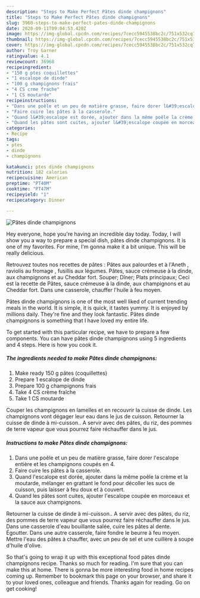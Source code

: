 ```yaml
---
description: "Steps to Make Perfect Pâtes dinde champignons"
title: "Steps to Make Perfect Pâtes dinde champignons"
slug: 3960-steps-to-make-perfect-pates-dinde-champignons
date: 2020-09-11T09:04:53.420Z
image: https://img-global.cpcdn.com/recipes/7cecc5945538bc2c/751x532cq70/pates-dinde-champignons-photo-principale-de-la-recette.jpg
thumbnail: https://img-global.cpcdn.com/recipes/7cecc5945538bc2c/751x532cq70/pates-dinde-champignons-photo-principale-de-la-recette.jpg
cover: https://img-global.cpcdn.com/recipes/7cecc5945538bc2c/751x532cq70/pates-dinde-champignons-photo-principale-de-la-recette.jpg
author: Troy Garner
ratingvalue: 4.1
reviewcount: 36968
recipeingredient:
- "150 g ptes coquillettes"
- "1 escalope de dinde"
- "100 g champignons frais"
- "4 CS crme frache"
- "1 CS moutarde"
recipeinstructions:
- "Dans une poêle et un peu de matière grasse, faire dorer l&#39;escalope entière et les champignons coupés en 4."
- "Faire cuire les pâtes à la casserole."
- "Quand l&#39;escalope est dorée, ajouter dans la même poêle la crème et la moutarde, mélanger en grattant le fond pour décoller les sucs de cuisson, puis laisser à feu doux et à couvert."
- "Quand les pâtes sont cuites, ajouter l&#39;escalope coupée en morceaux et la sauce aux champignons."
categories:
- Recipe
tags:
- ptes
- dinde
- champignons

katakunci: ptes dinde champignons 
nutrition: 182 calories
recipecuisine: American
preptime: "PT40M"
cooktime: "PT47M"
recipeyield: "1"
recipecategory: Dinner

---
```



![Pâtes dinde champignons](https://img-global.cpcdn.com/recipes/7cecc5945538bc2c/751x532cq70/pates-dinde-champignons-photo-principale-de-la-recette.jpg)

Hey everyone, hope you're having an incredible day today. Today, I will show you a way to prepare a special dish, pâtes dinde champignons. It is one of my favorites. For mine, I'm gonna make it a bit unique. This will be really delicious.

Retrouvez toutes nos recettes de pâtes : Pâtes aux palourdes et à l&#39;Aneth , raviolis au fromage , fusillis aux légumes. Pâtes, sauce crémeuse à la dinde, aux champignons et au Cheddar fort. Souper; Dîner; Plats principaux; Ceci est la recette de Pâtes, sauce crémeuse à la dinde, aux champignons et au Cheddar fort. Dans une casserole, chauffer l&#39;huile à feu moyen.

Pâtes dinde champignons is one of the most well liked of current trending meals in the world. It is simple, it is quick, it tastes yummy. It is enjoyed by millions daily. They're fine and they look fantastic. Pâtes dinde champignons is something that I have loved my entire life.


To get started with this particular recipe, we have to prepare a few components. You can have pâtes dinde champignons using 5 ingredients and 4 steps. Here is how you cook it.

<!--inarticleads1-->

##### The ingredients needed to make Pâtes dinde champignons:

1. Make ready 150 g pâtes (coquillettes)
1. Prepare 1 escalope de dinde
1. Prepare 100 g champignons frais
1. Take 4 CS crème fraîche
1. Take 1 CS moutarde


Couper les champignons en lamelles et en recouvrir la cuisse de dinde. Les champignons vont dégager leur eau dans le jus de cuisson. Retourner la cuisse de dinde à mi-cuisson.. A servir avec des pâtes, du riz, des pommes de terre vapeur que vous pourrez faire réchauffer dans le jus. 

<!--inarticleads2-->

##### Instructions to make Pâtes dinde champignons:

1. Dans une poêle et un peu de matière grasse, faire dorer l&#39;escalope entière et les champignons coupés en 4.
1. Faire cuire les pâtes à la casserole.
1. Quand l&#39;escalope est dorée, ajouter dans la même poêle la crème et la moutarde, mélanger en grattant le fond pour décoller les sucs de cuisson, puis laisser à feu doux et à couvert.
1. Quand les pâtes sont cuites, ajouter l&#39;escalope coupée en morceaux et la sauce aux champignons.


Retourner la cuisse de dinde à mi-cuisson.. A servir avec des pâtes, du riz, des pommes de terre vapeur que vous pourrez faire réchauffer dans le jus. Dans une casserole d&#39;eau bouillante salée, cuire les pâtes al dente. Égoutter. Dans une autre casserole, faire fondre le beurre à feu moyen. Mettre l&#39;eau des pâtes à chauffer, avec un peu de sel et une cuillère à soupe d&#39;huile d&#39;olive. 

So that's going to wrap it up with this exceptional food pâtes dinde champignons recipe. Thanks so much for reading. I'm sure that you can make this at home. There is gonna be more interesting food in home recipes coming up. Remember to bookmark this page on your browser, and share it to your loved ones, colleague and friends. Thanks again for reading. Go on get cooking!
